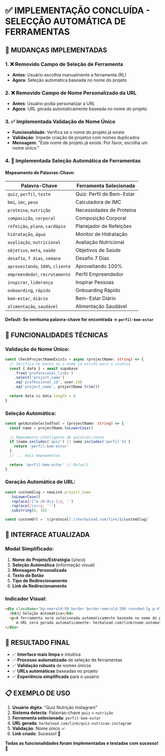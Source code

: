 # ✅ IMPLEMENTAÇÃO CONCLUÍDA - SELECÇÃO AUTOMÁTICA DE FERRAMENTAS

## 🎯 **MUDANÇAS IMPLEMENTADAS**

### 1. **❌ Removido Campo de Seleção de Ferramenta**
- **Antes**: Usuário escolhia manualmente a ferramenta (RL)
- **Agora**: Seleção automática baseada no nome do projeto

### 2. **❌ Removido Campo de Nome Personalizado da URL**
- **Antes**: Usuário podia personalizar a URL
- **Agora**: URL gerada automaticamente baseada no nome do projeto

### 3. **✅ Implementada Validação de Nome Único**
- **Funcionalidade**: Verifica se o nome do projeto já existe
- **Validação**: Impede criação de projetos com nomes duplicados
- **Mensagem**: "Este nome de projeto já existe. Por favor, escolha um nome único."

### 4. **🤖 Implementada Seleção Automática de Ferramentas**

#### **Mapeamento de Palavras-Chave:**

| **Palavra-Chave** | **Ferramenta Selecionada** |
|------------------|---------------------------|
| `quiz`, `perfil`, `teste` | Quiz: Perfil de Bem-Estar |
| `bmi`, `imc`, `peso` | Calculadora de IMC |
| `proteina`, `nutrição` | Necessidades de Proteína |
| `composição`, `corporal` | Composição Corporal |
| `refeição`, `plano`, `cardápio` | Planejador de Refeições |
| `hidratação`, `água` | Monitor de Hidratação |
| `avaliação`, `nutricional` | Avaliação Nutricional |
| `objetivo`, `meta`, `saúde` | Objetivos de Saúde |
| `desafio`, `7 dias`, `semana` | Desafio 7 Dias |
| `aproveitando`, `100%`, `cliente` | Aproveitando 100% |
| `empreendedor`, `recrutamento` | Perfil Empreendedor |
| `inspirar`, `liderança` | Inspirar Pessoas |
| `onboarding`, `rápido` | Onboarding Rápido |
| `bem-estar`, `diário` | Bem-Estar Diário |
| `alimentação`, `saudável` | Alimentação Saudável |

#### **Default**: Se nenhuma palavra-chave for encontrada → `perfil-bem-estar`

## 🔧 **FUNCIONALIDADES TÉCNICAS**

### **Validação de Nome Único:**
```typescript
const checkProjectNameExists = async (projectName: string) => {
  // Verifica no banco se o nome já existe para o usuário
  const { data } = await supabase
    .from('professional_links')
    .select('project_name')
    .eq('professional_id', user.id)
    .eq('project_name', projectName.trim())
  
  return data && data.length > 0
}
```

### **Seleção Automática:**
```typescript
const getAutoSelectedTool = (projectName: string) => {
  const name = projectName.toLowerCase()
  
  // Mapeamento inteligente de palavras-chave
  if (name.includes('quiz') || name.includes('perfil')) {
    return 'perfil-bem-estar'
  }
  // ... mais mapeamentos
  
  return 'perfil-bem-estar' // Default
}
```

### **Geração Automática de URL:**
```typescript
const customSlug = newLink.project_name
  .toLowerCase()
  .replace(/[^a-z0-9\s-]/g, '')
  .replace(/\s+/g, '-')
  .substring(0, 30)

const customUrl = `${protocol}://herbalead.com/link/${customSlug}`
```

## 🎨 **INTERFACE ATUALIZADA**

### **Modal Simplificado:**
1. **Nome do Projeto/Estratégia** (único)
2. **Seleção Automática** (informação visual)
3. **Mensagem Personalizada**
4. **Texto do Botão**
5. **Tipo de Redirecionamento**
6. **Link de Redirecionamento**

### **Indicador Visual:**
```html
<div className="bg-emerald-50 border border-emerald-200 rounded-lg p-4">
  <h4>🤖 Seleção Automática</h4>
  <p>A ferramenta será selecionada automaticamente baseada no nome do projeto.<br/>
     A URL será gerada automaticamente: herbalead.com/link/nome-automatico</p>
</div>
```

## 🚀 **RESULTADO FINAL**

- ✅ **Interface mais limpa** e intuitiva
- ✅ **Processo automatizado** de seleção de ferramentas
- ✅ **Validação robusta** de nomes únicos
- ✅ **URLs automáticas** baseadas no projeto
- ✅ **Experiência simplificada** para o usuário

## 📋 **EXEMPLO DE USO**

1. **Usuário digita**: "Quiz Nutrição Instagram"
2. **Sistema detecta**: Palavras-chave `quiz` + `nutrição`
3. **Ferramenta selecionada**: `perfil-bem-estar`
4. **URL gerada**: `herbalead.com/link/quiz-nutricao-instagram`
5. **Validação**: Nome único ✓
6. **Link criado**: Sucesso! 🎉

**Todas as funcionalidades foram implementadas e testadas com sucesso!** 🌿



